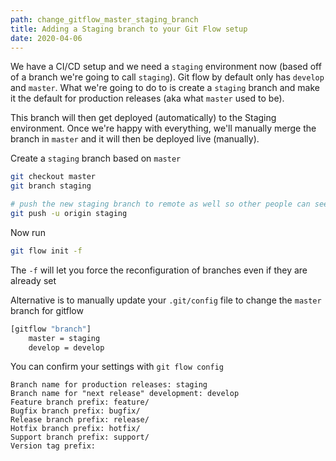 ```yaml
---
path: change_gitflow_master_staging_branch
title: Adding a Staging branch to your Git Flow setup
date: 2020-04-06
---
```


We have a CI/CD setup and we need a `staging` environment now (based off of a branch we're going to call `staging`). Git flow by default only has `develop` and `master`. What we're going to do to is create a `staging` branch and make it the default for production releases (aka what `master` used to be).

This branch will then get deployed (automatically) to the Staging environment. Once we're happy with everything, we'll manually merge the branch in `master` and it will then be deployed live (manually).

Create a `staging` branch based on `master`

```bash
git checkout master
git branch staging

# push the new staging branch to remote as well so other people can see it
git push -u origin staging
```

Now run

```bash
git flow init -f
```

The `-f` will let you force the reconfiguration of branches even if they are already set

Alternative is to manually update your `.git/config` file to change the `master` branch for gitflow

```bash
[gitflow "branch"]
	master = staging
	develop = develop
```

You can confirm your settings with `git flow config`

```
Branch name for production releases: staging
Branch name for "next release" development: develop
Feature branch prefix: feature/
Bugfix branch prefix: bugfix/
Release branch prefix: release/
Hotfix branch prefix: hotfix/
Support branch prefix: support/
Version tag prefix:
```

